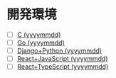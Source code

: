 # 開発環境
- [ ] [C (yyyymmdd)]()
- [ ] [Go (yyyymmdd)]()
- [ ] [Django+Python (yyyymmdd)]()
- [ ] [React+JavaScript (yyyymmdd)]()
- [ ] [React+TypeScript (yyyymmdd)]()
